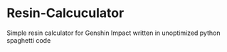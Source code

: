 # Resin-Calcuculator
Simple resin calculator for Genshin Impact written in unoptimized python spaghetti code 
